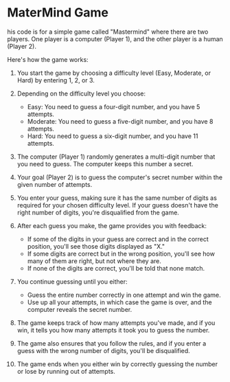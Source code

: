 # MaterMind Game

his code is for a simple game called "Mastermind" where there are two players. One player is a computer (Player 1), and the other player is a human (Player 2).

Here's how the game works:

1. You start the game by choosing a difficulty level (Easy, Moderate, or Hard) by entering 1, 2, or 3.

2. Depending on the difficulty level you choose:
   - Easy: You need to guess a four-digit number, and you have 5 attempts.
   - Moderate: You need to guess a five-digit number, and you have 8 attempts.
   - Hard: You need to guess a six-digit number, and you have 11 attempts.

3. The computer (Player 1) randomly generates a multi-digit number that you need to guess. The computer keeps this number a secret.

4. Your goal (Player 2) is to guess the computer's secret number within the given number of attempts.

5. You enter your guess, making sure it has the same number of digits as required for your chosen difficulty level. If your guess doesn't have the right number of digits, you're disqualified from the game.

6. After each guess you make, the game provides you with feedback:
   - If some of the digits in your guess are correct and in the correct position, you'll see those digits displayed as "X."
   - If some digits are correct but in the wrong position, you'll see how many of them are right, but not where they are.
   - If none of the digits are correct, you'll be told that none match.

7. You continue guessing until you either:
   - Guess the entire number correctly in one attempt and win the game.
   - Use up all your attempts, in which case the game is over, and the computer reveals the secret number.

8. The game keeps track of how many attempts you've made, and if you win, it tells you how many attempts it took you to guess the number.

9. The game also ensures that you follow the rules, and if you enter a guess with the wrong number of digits, you'll be disqualified.

10. The game ends when you either win by correctly guessing the number or lose by running out of attempts.
